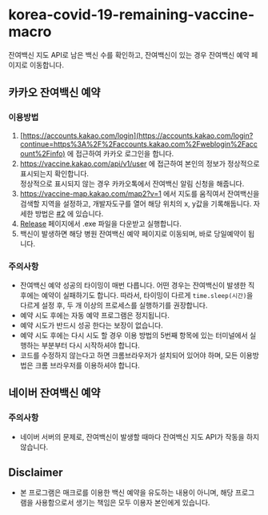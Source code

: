 # korea-covid-19-remaining-vaccine-macro
잔여백신 지도 API로 남은 백신 수를 확인하고, 잔여백신이 있는 경우 잔여백신 예약 페이지로 이동합니다.

## 카카오 잔여백신 예약
### 이용방법
1. [https://accounts.kakao.com/login](https://accounts.kakao.com/login?continue=https%3A%2F%2Faccounts.kakao.com%2Fweblogin%2Faccount%2Finfo) 에 접근하여 카카오 로그인을 합니다.
2. https://vaccine.kakao.com/api/v1/user 에 접근하여 본인의 정보가 정상적으로 표시되는지 확인합니다.  
정상적으로 표시되지 않는 경우 카카오톡에서 잔여백신 알림 신청을 해줍니다.
3. https://vaccine-map.kakao.com/map2?v=1 에서 지도를 움직여서 잔여백신을 검색할 지역을 설정하고, 개발자도구를 열어 해당 위치의 x, y값을 기록해둡니다. 자세한 방법은 [#2](https://github.com/SJang1/korea-covid-19-remaining-vaccine-macro/discussions/2) 에 있습니다.
4. [Release](https://github.com/SJang1/korea-covid-19-remaining-vaccine-macro/releases) 페이지에서 .exe 파일을 다운받고 실행합니다.
5. 백신이 발생하면 해당 병원 잔여백신 예약 페이지로 이동되며, 바로 당일예약이 됩니다.

### 주의사항
- 잔여백신 예약 성공의 타이밍이 매번 다릅니다. 어떤 경우는 잔여백신이 발생한 직후에는 예약이 실패하기도 합니다. 따라서, 타이밍이 다르게 `time.sleep(시간)`을 다르게 설정 후, 두 개 이상의 프로세스를 실행하기를 권장합니다.
- 예약 시도 후에는 자동 예약 프로그램은 정지됩니다.
- 예약 시도가 반드시 성공 한다는 보장이 없습니다.
- 예약 시도 후에는 다시 시도 할 경우 이용 방법의 5번째 항목에 있는 터미널에서 실행하는 부분부터 다시 시작하셔야 합니다.
- 코드를 수정하지 않는다고 하면 크롬브라우저가 설치되어 있어야 하며, 모든 이용방법은 크롬 브라우저를 이용하셔야 합니다.

## 네이버 잔여백신 예약
### 주의사항
- 네이버 서버의 문제로, 잔여백신이 발생할 때마다 잔여백신 지도 API가 작동을 하지 않습니다.

## Disclaimer
- 본 프로그램은 매크로를 이용한 백신 예약을 유도하는 내용이 아니며, 해당 프로그램을 사용함으로서 생기는 책임은 모두 이용자 본인에게 있습니다.
